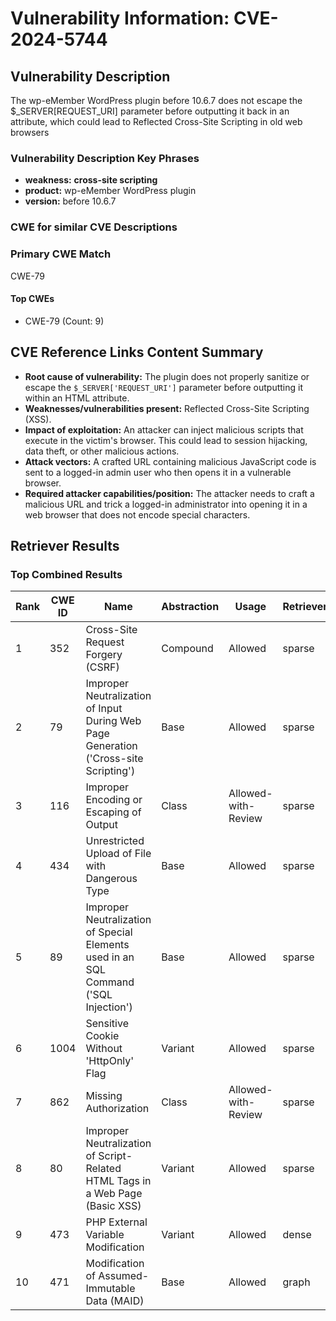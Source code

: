 # Vulnerability Information: CVE-2024-5744

## Vulnerability Description
The wp-eMember WordPress plugin before 10.6.7 does not escape the $_SERVER[REQUEST_URI] parameter before outputting it back in an attribute, which could lead to Reflected Cross-Site Scripting in old web browsers

### Vulnerability Description Key Phrases
- **weakness:** **cross-site scripting**
- **product:** wp-eMember WordPress plugin
- **version:** before 10.6.7

### CWE for similar CVE Descriptions
### Primary CWE Match
CWE-79

#### Top CWEs
- CWE-79 (Count: 9)

## CVE Reference Links Content Summary
- **Root cause of vulnerability:** The plugin does not properly sanitize or escape the `$_SERVER['REQUEST_URI']` parameter before outputting it within an HTML attribute.
- **Weaknesses/vulnerabilities present:** Reflected Cross-Site Scripting (XSS).
- **Impact of exploitation:** An attacker can inject malicious scripts that execute in the victim's browser. This could lead to session hijacking, data theft, or other malicious actions.
- **Attack vectors:** A crafted URL containing malicious JavaScript code is sent to a logged-in admin user who then opens it in a vulnerable browser.
- **Required attacker capabilities/position:** The attacker needs to craft a malicious URL and trick a logged-in administrator into opening it in a web browser that does not encode special characters.

## Retriever Results

### Top Combined Results

| Rank | CWE ID | Name | Abstraction | Usage  | Retrievers | Individual Scores |
|------|--------|------|-------------|-------|------------|-------------------|
| 1 | 352 | Cross-Site Request Forgery (CSRF) | Compound | Allowed | sparse | 0.311 |
| 2 | 79 | Improper Neutralization of Input During Web Page Generation ('Cross-site Scripting') | Base | Allowed | sparse | 0.269 |
| 3 | 116 | Improper Encoding or Escaping of Output | Class | Allowed-with-Review | sparse | 0.253 |
| 4 | 434 | Unrestricted Upload of File with Dangerous Type | Base | Allowed | sparse | 0.228 |
| 5 | 89 | Improper Neutralization of Special Elements used in an SQL Command ('SQL Injection') | Base | Allowed | sparse | 0.225 |
| 6 | 1004 | Sensitive Cookie Without 'HttpOnly' Flag | Variant | Allowed | sparse | 0.217 |
| 7 | 862 | Missing Authorization | Class | Allowed-with-Review | sparse | 0.209 |
| 8 | 80 | Improper Neutralization of Script-Related HTML Tags in a Web Page (Basic XSS) | Variant | Allowed | sparse | 0.209 |
| 9 | 473 | PHP External Variable Modification | Variant | Allowed | dense | 0.466 |
| 10 | 471 | Modification of Assumed-Immutable Data (MAID) | Base | Allowed | graph | 0.003 |

